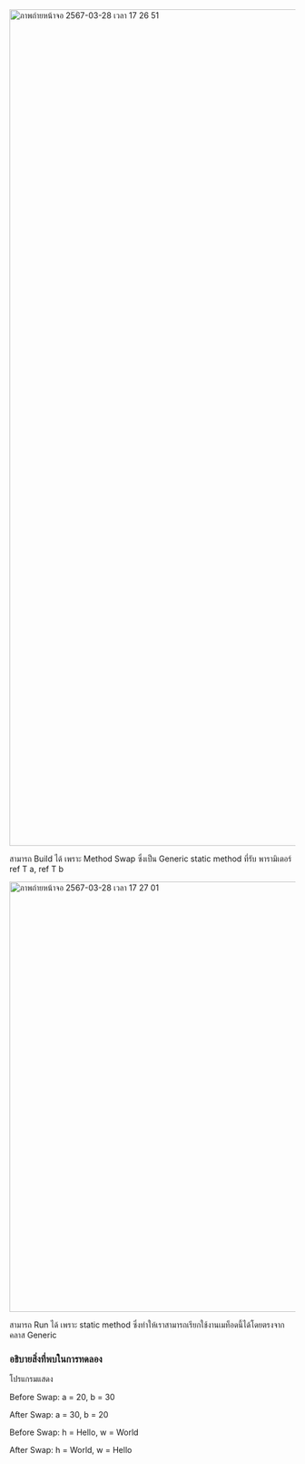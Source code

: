 <img width="1470" alt="ภาพถ่ายหน้าจอ 2567-03-28 เวลา 17 26 51" src="https://github.com/omelaweng/03376836-OOP-2566-Lab-14/assets/144561325/477f7236-b7c5-48e4-85ae-484f47818c22">

สามารถ Build ได้ เพราะ Method Swap ซึ่งเป็น Generic static method ที่รับ พารามิเตอร์ ref T a, ref T b

<img width="756" alt="ภาพถ่ายหน้าจอ 2567-03-28 เวลา 17 27 01" src="https://github.com/omelaweng/03376836-OOP-2566-Lab-14/assets/144561325/6cc8d667-8901-45c1-86f2-3f28a0ef9c4e">

สามารถ Run ได้ เพราะ static method ซึ่งทำให้เราสามารถเรียกใช้งานเมท็อดนี้ได้โดยตรงจากคลาส Generic

### อธิบายสิ่งที่พบในการทดลอง
โปรแกรมแสดง

Before Swap: a = 20, b = 30

After Swap: a = 30, b = 20

Before Swap: h = Hello, w = World

After Swap: h = World, w = Hello
